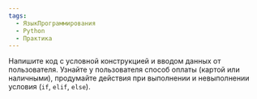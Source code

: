 ```yaml
---
tags:
  - ЯзыкПрограммирования
  - Python
  - Практика
---
```

Напишите код с условной конструкцией и вводом данных от пользователя. Узнайте у пользователя способ оплаты (картой или наличными), продумайте действия при выполнении и невыполнении условия (`if`, `elif`, `else`).

